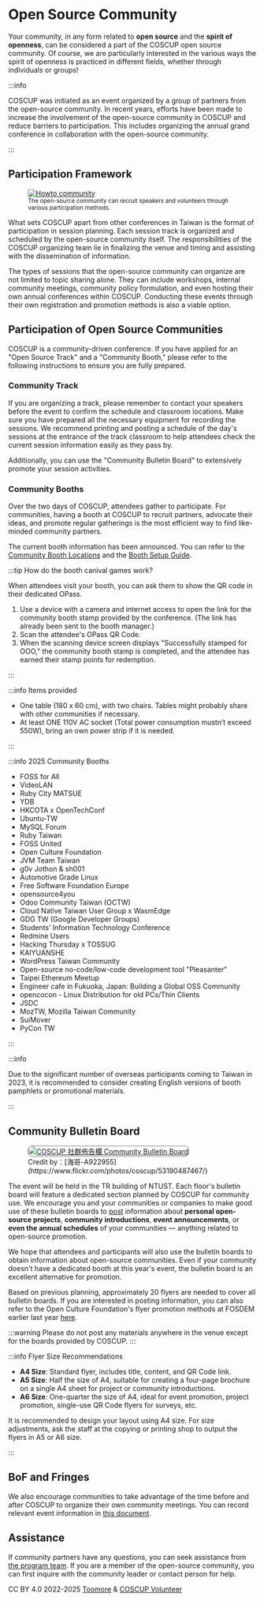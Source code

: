 # Open Source Community

Your community, in any form related to **open source** and the **spirit of openness**, can be considered a part of the COSCUP open source community. Of course, we are particularly interested in the various ways the spirit of openness is practiced in different fields, whether through individuals or groups!

:::info

COSCUP was initiated as an event organized by a group of partners from the open-source community. In recent years, efforts have been made to increase the involvement of the open-source community in COSCUP and reduce barriers to participation. This includes organizing the annual grand conference in collaboration with the open-source community.

:::

## Participation Framework

<figure markdown>
  <a href="https://volunteer.coscup.org/doc/docs_coscup_howto_community.svg">
    <img alt="Howto community" src="https://volunteer.coscup.org/doc/docs_coscup_howto_community.svg">
  </a>
  <figcaption><small>The open-source community can recruit speakers and volunteers through various participation methods.</small></figcaption>
</figure>

What sets COSCUP apart from other conferences in Taiwan is the format of participation in session planning. Each session track is organized and scheduled by the open-source community itself. The responsibilities of the COSCUP organizing team lie in finalizing the venue and timing and assisting with the dissemination of information.

The types of sessions that the open-source community can organize are not limited to topic sharing alone. They can include workshops, internal community meetings, community policy formulation, and even hosting their own annual conferences within COSCUP. Conducting these events through their own registration and promotion methods is also a viable option.

## Participation of Open Source Communities

COSCUP is a community-driven conference. If you have applied for an "Open Source Track" and a "Community Booth," please refer to the following instructions to ensure you are fully prepared.

### Community Track

If you are organizing a track, please remember to contact your speakers before the event to confirm the schedule and classroom locations. Make sure you have prepared all the necessary equipment for recording the sessions. We recommend printing and posting a schedule of the day's sessions at the entrance of the track classroom to help attendees check the current session information easily as they pass by.

Additionally, you can use the "Community Bulletin Board" to extensively promote your session activities.

### Community Booths

Over the two days of COSCUP, attendees gather to participate. For communities, having a booth at COSCUP to recruit partners, advocate their ideas, and promote regular gatherings is the most efficient way to find like-minded community partners.

The current booth information has been announced. You can refer to the [Community Booth Locations](https://coscup.org/2025/en/venue/) and the [Booth Setup Guide](https://docs.google.com/presentation/d/1LYh8fVA4ef9h6Mc5sz0EqEYmZIONJgMV/).

:::tip How do the booth canival games work?

When attendees visit your booth, you can ask them to show the QR code in their dedicated OPass.

1. Use a device with a camera and internet access to open the link for the community booth stamp provided by the conference. (The link has already been sent to the booth manager.)
2. Scan the attendee's OPass QR Code.
3. When the scanning device screen displays "Successfully stamped for OOO," the community booth stamp is completed, and the attendee has earned their stamp points for redemption.

:::

:::info Items provided

- One table (180 x 60 cm), with two chairs. Tables might probably share with other communities if necessary.
- At least ONE 110V AC socket (Total power consumption mustn’t exceed 550W), bring an own power strip if it is needed.

:::

:::info 2025 Community Booths

- FOSS for All
- VideoLAN
- Ruby City MATSUE
- YDB
- HKCOTA x OpenTechConf
- Ubuntu-TW
- MySQL Forum
- Ruby Taiwan
- FOSS United
- Open Culture Foundation
- JVM Team Taiwan
- g0v Jothon & sh001
- Automotive Grade Linux
- Free Software Foundation Europe
- opensource4you
- Odoo Community Taiwan (OCTW)
- Cloud Native Taiwan User Group x WasmEdge
- GDG TW (Google Developer Groups)
- Students’ Information Technology Conference
- Redmine Users
- Hacking Thursday x TOSSUG
- KAIYUANSHE
- WordPress Taiwan Community
- Open-source no-code/low-code development tool "Pleasanter"
- Taipei Ethereum Meetup
- Engineer cafe in Fukuoka, Japan: Building a Global OSS Community
- opencocon - Linux Distribution for old PCs/Thin Clients
- JSDC
- MozTW, Mozilla Taiwan Community
- SuiMover
- PyCon TW

:::

:::info

Due to the significant number of overseas participants coming to Taiwan in 2023, it is recommended to consider creating English versions of booth pamphlets or promotional materials.

:::

## Community Bulletin Board

<figure markdown="span">
    <a href="https://volunteer.coscup.org/img/2024/community_board_235x100.webp">
        <img src="https://volunteer.coscup.org/img/2024/community_board_235x100.webp"
            alt="COSCUP 社群佈告欄 Community Bulletin Board" title="COSCUP 社群佈告欄 Community Bulletin Board"
            style="border-radius: 8px;border:1px solid hsl(0, 0%, 50%);">
    </a>
    <figcaption>Credit by：[海哥-A922955](https://www.flickr.com/photos/coscup/53190487467/)</figcaption>
</figure>

The event will be held in the TR building of NTUST. Each floor's bulletin board will feature a dedicated section planned by COSCUP for community use. We encourage you and your communities or companies to make good use of these bulletin boards to [post](https://www.flickr.com/photos/coscup/) information about **personal open-source projects**, **community introductions**, **event announcements**, or **even the annual schedules** of your communities — anything related to open-source promotion.

We hope that attendees and participants will also use the bulletin boards to obtain information about open-source communities. Even if your community doesn't have a dedicated booth at this year's event, the bulletin board is an excellent alternative for promotion.

Based on previous planning, approximately 20 flyers are needed to cover all bulletin boards. If you are interested in posting information, you can also refer to the Open Culture Foundation's flyer promotion methods at FOSDEM earlier last year [here](https://ocf.tw/en/p/global/fosdem-2024/).

:::warning Please do not post any materials anywhere in the venue except for the boards provided by COSCUP.
:::

:::info Flyer Size Recommendations

- **A4 Size**: Standard flyer, includes title, content, and QR Code link.
- **A5 Size**: Half the size of A4, suitable for creating a four-page brochure on a single A4 sheet for project or community introductions.
- **A6 Size**: One-quarter the size of A4, ideal for event promotion, project promotion, single-use QR Code flyers for surveys, etc.

It is recommended to design your layout using A4 size. For size adjustments, ask the staff at the copying or printing shop to output the flyers in A5 or A6 size.

:::

## BoF and Fringes

We also encourage communities to take advantage of the time before and after COSCUP to organize their own community meetings. You can record relevant event information in [this document](https://s.coscup.org/bof25).

## Assistance

If community partners have any questions, you can seek assistance from [the program team](mailto:program@coscup.org). If you are a member of the open-source community, you can first inquire with the community leader or contact person for help.

CC BY 4.0 2022-2025 [Toomore](https://toomore.net/) & [COSCUP Volunteer](https://volunteer.coscup.org/docs/about_coscup/how_to_participate/)
